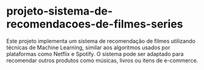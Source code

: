 # projeto-sistema-de-recomendacoes-de-filmes-series
Este projeto implementa um sistema de recomendação de filmes utilizando técnicas de Machine Learning, similar aos algoritmos usados por plataformas como Netflix e Spotify. O sistema pode ser adaptado para recomendar outros produtos como músicas, livros ou itens de e-commerce.
